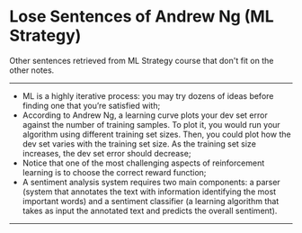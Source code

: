 # Lose Sentences of Andrew Ng (ML Strategy)

Other sentences retrieved from ML Strategy course that don't fit on the other notes.

***

- ML is a highly iterative process: you may try dozens of ideas before finding one that you’re satisfied with;
- According to Andrew Ng, a learning curve plots your dev set error against the number of training samples. To plot it, you would run your algorithm using different training set sizes. Then, you could plot how the dev set varies with the training set size.  As the training set size increases, the dev set error should decrease;
- Notice that one of the most challenging aspects of reinforcement learning is to choose the correct reward function;
- A sentiment analysis system requires two main components: a parser (system that annotates the text with information identifying the most important words) and a sentiment classifier (a learning algorithm that takes as input the annotated text and predicts the overall sentiment).

***

